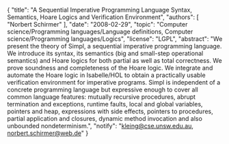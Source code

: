 {
    "title": "A Sequential Imperative Programming Language Syntax, Semantics, Hoare Logics and Verification Environment",
    "authors": [
        "Norbert Schirmer"
    ],
    "date": "2008-02-29",
    "topic": "Computer science/Programming languages/Language definitions, Computer science/Programming languages/Logics",
    "license": "LGPL",
    "abstract": "We present the theory of Simpl, a sequential imperative programming language. We introduce its syntax, its semantics (big and small-step operational semantics) and Hoare logics for both partial as well as total correctness. We prove soundness and completeness of the Hoare logic. We integrate and automate the Hoare logic in Isabelle/HOL to obtain a practically usable verification environment for imperative programs. Simpl is independent of a concrete programming language but expressive enough to cover all common language features: mutually recursive procedures, abrupt termination and exceptions, runtime faults, local and global variables, pointers and heap, expressions with side effects, pointers to procedures, partial application and closures, dynamic method invocation and also unbounded nondeterminism.",
    "notify": "kleing@cse.unsw.edu.au, norbert.schirmer@web.de"
}